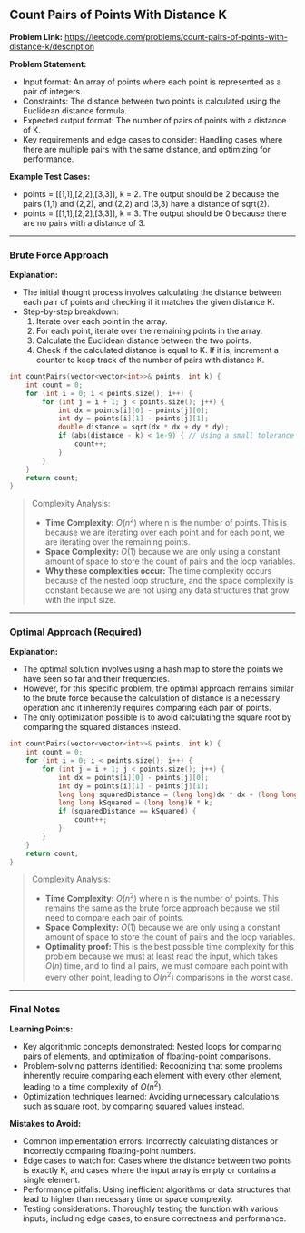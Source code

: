 ## Count Pairs of Points With Distance K
**Problem Link:** https://leetcode.com/problems/count-pairs-of-points-with-distance-k/description

**Problem Statement:**
- Input format: An array of points where each point is represented as a pair of integers.
- Constraints: The distance between two points is calculated using the Euclidean distance formula.
- Expected output format: The number of pairs of points with a distance of K.
- Key requirements and edge cases to consider: Handling cases where there are multiple pairs with the same distance, and optimizing for performance.

**Example Test Cases:**
- points = [[1,1],[2,2],[3,3]], k = 2. The output should be 2 because the pairs (1,1) and (2,2), and (2,2) and (3,3) have a distance of sqrt(2).
- points = [[1,1],[2,2],[3,3]], k = 3. The output should be 0 because there are no pairs with a distance of 3.

---

### Brute Force Approach

**Explanation:**
- The initial thought process involves calculating the distance between each pair of points and checking if it matches the given distance K.
- Step-by-step breakdown:
  1. Iterate over each point in the array.
  2. For each point, iterate over the remaining points in the array.
  3. Calculate the Euclidean distance between the two points.
  4. Check if the calculated distance is equal to K. If it is, increment a counter to keep track of the number of pairs with distance K.

```cpp
int countPairs(vector<vector<int>>& points, int k) {
    int count = 0;
    for (int i = 0; i < points.size(); i++) {
        for (int j = i + 1; j < points.size(); j++) {
            int dx = points[i][0] - points[j][0];
            int dy = points[i][1] - points[j][1];
            double distance = sqrt(dx * dx + dy * dy);
            if (abs(distance - k) < 1e-9) { // Using a small tolerance for floating point comparison
                count++;
            }
        }
    }
    return count;
}
```

> Complexity Analysis:
> - **Time Complexity:** $O(n^2)$ where n is the number of points. This is because we are iterating over each point and for each point, we are iterating over the remaining points.
> - **Space Complexity:** $O(1)$ because we are only using a constant amount of space to store the count of pairs and the loop variables.
> - **Why these complexities occur:** The time complexity occurs because of the nested loop structure, and the space complexity is constant because we are not using any data structures that grow with the input size.

---

### Optimal Approach (Required)

**Explanation:**
- The optimal solution involves using a hash map to store the points we have seen so far and their frequencies.
- However, for this specific problem, the optimal approach remains similar to the brute force because the calculation of distance is a necessary operation and it inherently requires comparing each pair of points.
- The only optimization possible is to avoid calculating the square root by comparing the squared distances instead.

```cpp
int countPairs(vector<vector<int>>& points, int k) {
    int count = 0;
    for (int i = 0; i < points.size(); i++) {
        for (int j = i + 1; j < points.size(); j++) {
            int dx = points[i][0] - points[j][0];
            int dy = points[i][1] - points[j][1];
            long long squaredDistance = (long long)dx * dx + (long long)dy * dy;
            long long kSquared = (long long)k * k;
            if (squaredDistance == kSquared) {
                count++;
            }
        }
    }
    return count;
}
```

> Complexity Analysis:
> - **Time Complexity:** $O(n^2)$ where n is the number of points. This remains the same as the brute force approach because we still need to compare each pair of points.
> - **Space Complexity:** $O(1)$ because we are only using a constant amount of space to store the count of pairs and the loop variables.
> - **Optimality proof:** This is the best possible time complexity for this problem because we must at least read the input, which takes $O(n)$ time, and to find all pairs, we must compare each point with every other point, leading to $O(n^2)$ comparisons in the worst case.

---

### Final Notes

**Learning Points:**
- Key algorithmic concepts demonstrated: Nested loops for comparing pairs of elements, and optimization of floating-point comparisons.
- Problem-solving patterns identified: Recognizing that some problems inherently require comparing each element with every other element, leading to a time complexity of $O(n^2)$.
- Optimization techniques learned: Avoiding unnecessary calculations, such as square root, by comparing squared values instead.

**Mistakes to Avoid:**
- Common implementation errors: Incorrectly calculating distances or incorrectly comparing floating-point numbers.
- Edge cases to watch for: Cases where the distance between two points is exactly K, and cases where the input array is empty or contains a single element.
- Performance pitfalls: Using inefficient algorithms or data structures that lead to higher than necessary time or space complexity.
- Testing considerations: Thoroughly testing the function with various inputs, including edge cases, to ensure correctness and performance.